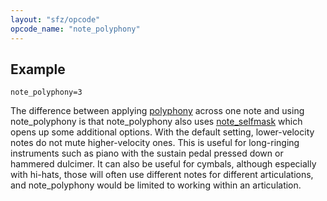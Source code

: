 ```yaml
---
layout: "sfz/opcode"
opcode_name: "note_polyphony"
---
```

## Example

```
note_polyphony=3
```
The difference between applying [polyphony](/opcodes/polyphony) across one
note and using note_polyphony is that note_polyphony also uses
[note_selfmask](/opcodes/note_selfmask) which opens up some additional
options. With the default setting, lower-velocity notes do not mute higher-velocity
ones. This is useful for long-ringing instruments such as piano with the sustain pedal
pressed down or hammered dulcimer. It can also be useful for cymbals, although
especially with hi-hats, those will often use different notes for different
articulations, and note_polyphony would be limited to working within an
articulation.
